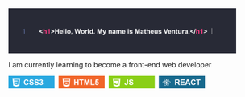 <img align="center" src="hello-world.png" alt="studying" height="90px">
<p>I am currently learning to become a front-end web developer</p>
<img src="examples.png" alt="studying" height="25px">
